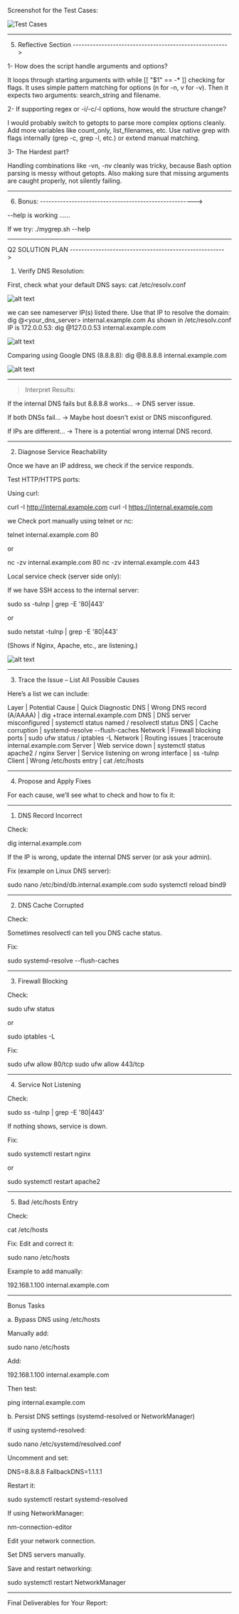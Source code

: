Screenshot for the Test Cases:

![Test Cases](Fawry_Test.png)

---

5. Reflective Section 
------------------------------------------------------>

1- How does the script handle arguments and options?

It loops through starting arguments with while [[ "$1" == -* ]] checking for flags.
It uses simple pattern matching for options (n for -n, v for -v).
Then it expects two arguments: search_string and filename.


2- If supporting regex or -i/-c/-l options, how would the structure change?

I would probably switch to getopts to parse more complex options cleanly.
Add more variables like count_only, list_filenames, etc.
Use native grep with flags internally (grep -c, grep -l, etc.) or extend manual matching.


3- The Hardest part?

Handling combinations like -vn, -nv cleanly was tricky, because Bash option parsing is messy without getopts.
Also making sure that missing arguments are caught properly, not silently failing.

---

6. Bonus:
------------------------------------------------------>

--help is working ......

If we try:  ./mygrep.sh --help

---

Q2 SOLUTION PLAN
------------------------------------------------------>

1. Verify DNS Resolution:

First, check what your default DNS says:
cat /etc/resolv.conf

![alt text](<comparing resolution to Google DNS.png>)

we can see nameserver IP(s) listed there.
Use that IP to resolve the domain:
dig @<your_dns_server> internal.example.com
As  shown in /etc/resolv.conf IP is 172.0.0.53:
dig @127.0.0.53 internal.example.com

![alt text](<DNS resolve.png>)

Comparing using Google DNS (8.8.8.8):
dig @8.8.8.8 internal.example.com

![alt text](<comparing to Google DNS.png>)

---

> Interpret Results:

If the internal DNS fails but 8.8.8.8 works... → DNS server issue.

If both DNSs fail... → Maybe host doesn't exist or DNS misconfigured.

If IPs are different... → There is a potential wrong internal DNS record.

---

2. Diagnose Service Reachability

Once we have an IP address, we check if the service responds.

Test HTTP/HTTPS ports:

Using curl:

curl -I http://internal.example.com
curl -I https://internal.example.com

we Check port manually using telnet or nc:

telnet internal.example.com 80

or

nc -zv internal.example.com 80
nc -zv internal.example.com 443

Local service check (server side only):

If we have SSH access to the internal server:

sudo ss -tulnp | grep -E '80|443'

or

sudo netstat -tulnp | grep -E '80|443'

(Shows if Nginx, Apache, etc., are listening.)

![alt text](Port_Check.png)

---

3. Trace the Issue – List All Possible Causes

Here’s a list we can include:

Layer | Potential Cause | Quick Diagnostic
DNS | Wrong DNS record (A/AAAA) | dig +trace internal.example.com
DNS | DNS server misconfigured | systemctl status named / resolvectl status
DNS | Cache corruption | systemd-resolve --flush-caches
Network | Firewall blocking ports | sudo ufw status / iptables -L
Network | Routing issues | traceroute internal.example.com
Server | Web service down | systemctl status apache2 / nginx
Server | Service listening on wrong interface | ss -tulnp
Client | Wrong /etc/hosts entry | cat /etc/hosts

---

4. Propose and Apply Fixes

For each cause, we’ll see what to check and how to fix it:


---

1. DNS Record Incorrect

Check:

dig internal.example.com

If the IP is wrong, update the internal DNS server (or ask your admin).

Fix (example on Linux DNS server):

sudo nano /etc/bind/db.internal.example.com
sudo systemctl reload bind9


---

2. DNS Cache Corrupted

Check:

Sometimes resolvectl can tell you DNS cache status.

Fix:

sudo systemd-resolve --flush-caches


---

3. Firewall Blocking

Check:

sudo ufw status

or

sudo iptables -L

Fix:

sudo ufw allow 80/tcp
sudo ufw allow 443/tcp


---

4. Service Not Listening

Check:

sudo ss -tulnp | grep -E '80|443'

If nothing shows, service is down.

Fix:

sudo systemctl restart nginx

or

sudo systemctl restart apache2


---

5. Bad /etc/hosts Entry

Check:

cat /etc/hosts

Fix: Edit and correct it:

sudo nano /etc/hosts

Example to add manually:

192.168.1.100 internal.example.com


---

Bonus Tasks

a. Bypass DNS using /etc/hosts

Manually add:

sudo nano /etc/hosts

Add:

192.168.1.100 internal.example.com

Then test:

ping internal.example.com

b. Persist DNS settings (systemd-resolved or NetworkManager)

If using systemd-resolved:

sudo nano /etc/systemd/resolved.conf

Uncomment and set:

DNS=8.8.8.8
FallbackDNS=1.1.1.1

Restart it:

sudo systemctl restart systemd-resolved

If using NetworkManager:

nm-connection-editor

Edit your network connection.

Set DNS servers manually.

Save and restart networking:


sudo systemctl restart NetworkManager


---

Final Deliverables for Your Report:
